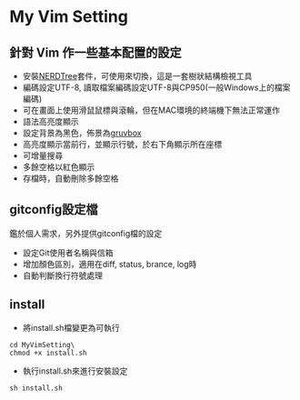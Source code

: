 # My Vim Setting

## 針對 Vim 作一些基本配置的設定

* 安裝[NERDTree](https://github.com/scrooloose/nerdtree)套件，可使用<F8>來切換，這是一套樹狀結構檢視工具
* 編碼設定UTF-8, 讀取檔案編碼設定UTF-8與CP950(一般Windows上的檔案編碼)
* 可在畫面上使用滑鼠鼠標與滾輪，但在MAC環境的終端機下無法正常運作
* 語法高亮度顯示
* 設定背景為黑色，佈景為[gruvbox](https://github.com/morhetz/gruvbox)
* 高亮度顯示當前行，並顯示行號，於右下角顯示所在座標
* 可增量搜尋
* 多餘空格以紅色顯示
* 存檔時，自動刪除多餘空格

## gitconfig設定檔

鑑於個人需求，另外提供gitconfig檔的設定

* 設定Git使用者名稱與信箱
* 增加顏色區別，適用在diff, status, brance, log時
* 自動判斷換行符號處理

## install

* 將install.sh檔變更為可執行
```
cd MyVimSetting\
chmod +x install.sh
```
* 執行install.sh來進行安裝設定
```
sh install.sh
```

